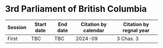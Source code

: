 # 3rd Parliament of British Columbia

| Session | Start date | End date | Citation by calendar | Citation by regnal year |
| ------- | ---------- | -------- | -------------------- | ----------------------- |
| First   | TBC        | TBC      | 2024-09              | 3 Chas. 3               |
